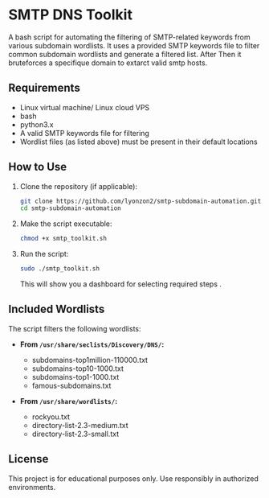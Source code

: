 
# SMTP DNS Toolkit

A bash script for automating the filtering of SMTP-related keywords from various subdomain wordlists. It uses a provided SMTP keywords file to filter common subdomain wordlists and generate a filtered list. After Then it bruteforces a specifique domain to extarct valid smtp hosts.


## Requirements
- Linux virtual machine/ Linux cloud VPS
- bash
- python3.x
- A valid SMTP keywords file for filtering
- Wordlist files (as listed above) must be present in their default locations

## How to Use

1. Clone the repository (if applicable):

   ```bash
   git clone https://github.com/lyonzon2/smtp-subdomain-automation.git
   cd smtp-subdomain-automation
   ```

2. Make the script executable:

   ```bash
   chmod +x smtp_toolkit.sh
   ```

3. Run the script:

   ```bash
   sudo ./smtp_toolkit.sh
   ```

   This will show you a dashboard for selecting required steps .

## Included Wordlists

The script filters the following wordlists:

- **From `/usr/share/seclists/Discovery/DNS/`:**
  - subdomains-top1million-110000.txt
  - subdomains-top10-1000.txt
  - subdomains-top1-1000.txt
  - famous-subdomains.txt

- **From `/usr/share/wordlists/`:**
  - rockyou.txt
  - directory-list-2.3-medium.txt
  - directory-list-2.3-small.txt


## License

This project is for educational purposes only. Use responsibly in authorized environments.

